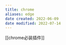 ```yaml
---
title: chrome
aliases: edge
date created: 2022-06-09
date modified: 2022-07-14
---
```


[[chrome必装插件]]
